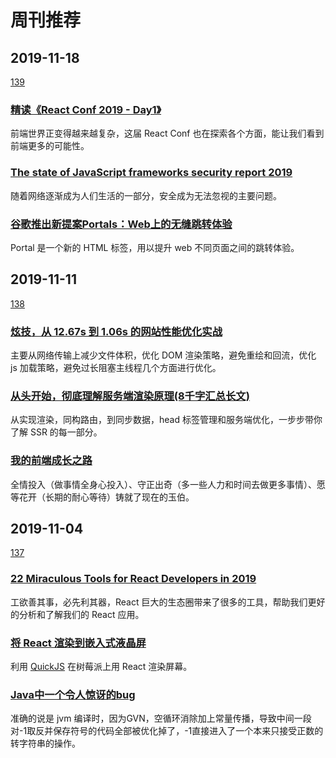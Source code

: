 # 周刊推荐

## 2019-11-18

[139](https://github.com/CtripFE/fe-weekly/issues/139)

### [精读《React Conf 2019 - Day1》](https://juejin.im/post/5dbf749df265da4d560910b8)

前端世界正变得越来越复杂，这届 React Conf 也在探索各个方面，能让我们看到前端更多的可能性。

### [The state of JavaScript frameworks security report 2019](https://snyk.io/wp-content/uploads/snyk-javascript_report_2019.pdf)

随着网络逐渐成为人们生活的一部分，安全成为无法忽视的主要问题。

### [谷歌推出新提案Portals：Web上的无缝跳转体验](https://mp.weixin.qq.com/s?__biz=MzUxMzcxMzE5Ng==&mid=2247493063&idx=2&sn=a6b738efe6c579c620a38bcbc7c26848)

Portal 是一个新的 HTML 标签，用以提升 web 不同页面之间的跳转体验。

## 2019-11-11

[138](https://github.com/CtripFE/fe-weekly/issues/138)

### [炫技，从 12.67s 到 1.06s 的网站性能优化实战](https://mp.weixin.qq.com/s/D43XIqa7BrSEzE4ISXxWmg)

主要从网络传输上减少文件体积，优化 DOM 渲染策略，避免重绘和回流，优化 js 加载策略，避免过长阻塞主线程几个方面进行优化。

### [从头开始，彻底理解服务端渲染原理(8千字汇总长文)](https://zhuanlan.zhihu.com/p/76967335)

从实现渲染，同构路由，到同步数据，head 标签管理和服务端优化，一步步带你了解 SSR 的每一部分。

### [我的前端成长之路](https://www.yuque.com/yubo/morning/grow-up-at-alibaba)

全情投入（做事情全身心投入）、守正出奇（多一些人力和时间去做更多事情）、愿等花开（长期的耐心等待）铸就了现在的玉伯。

## 2019-11-04

[137](https://github.com/CtripFE/fe-weekly/issues/137)

### [22 Miraculous Tools for React Developers in 2019](https://dev.to/jsmanifest/22-miraculous-tools-for-react-developers-in-2019-4i46)

工欲善其事，必先利其器，React 巨大的生态圈带来了很多的工具，帮助我们更好的分析和了解我们的 React 应用。

### [将 React 渲染到嵌入式液晶屏](https://zhuanlan.zhihu.com/p/89574235)

利用 [QuickJS](https://bellard.org/quickjs/) 在树莓派上用 React 渲染屏幕。

### [Java中一个令人惊讶的bug](https://zhuanlan.zhihu.com/p/88555159)

准确的说是 jvm 编译时，因为GVN，空循环消除加上常量传播，导致中间一段对-1取反并保存符号的代码全部被优化掉了，-1直接进入了一个本来只接受正数的转字符串的操作。
